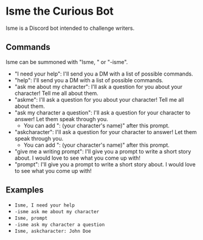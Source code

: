 # Isme the Curious Bot

Isme is a Discord bot intended to challenge writers. 

## Commands
Isme can be summoned with "Isme, " or "-isme".

- "I need your help": I'll send you a DM with a list of possible commands.
- "help": I'll send you a DM with a list of possible commands.
- "ask me about my character": I'll ask a question for you about your character! Tell me all about them.
- "askme": I'll ask a question for you about your character! Tell me all about them.
- "ask my character a question": I'll ask a question for your character to answer! Let them speak through you.
	- You can add ": (your character's name)" after this prompt. 
- "askcharacter": I'll ask a question for your character to answer! Let them speak through you.
	- You can add ": (your character's name)" after this prompt. 
- "give me a writing prompt": I'll give you a prompt to write a short story about. I would love to see what you come up with!
- "prompt": I'll give you a prompt to write a short story about. I would love to see what you come up with!

## Examples

- `Isme, I need your help`
- `-isme ask me about my character`
- `Isme, prompt`
- `-isme ask my character a question`
- `Isme, askcharacter: John Doe`

